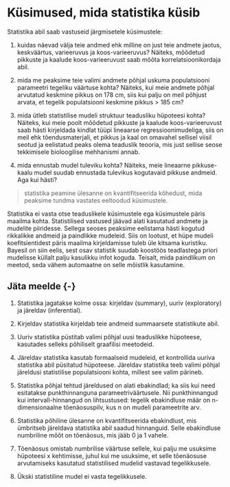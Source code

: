 

# Küsimused, mida statistika küsib

Statistika abil saab vastuseid järgmisetele küsimustele:

1)  kuidas näevad välja teie andmed ehk milline on just teie andmete jaotus, keskväärtus, varieeruvus ja koos-varieeruvus? Näiteks, mõõdetud pikkuste ja kaalude koos-varieeruvust saab mõõta korrelatsioonikordaja abil.

2)  mida me peaksime teie valimi andmete põhjal uskuma populatsiooni parameetri tegeliku väärtuse kohta? Näiteks, kui meie andmete põhjal arvutatud keskmine pikkus on 178 cm, siis kui palju on meil põhjust arvata, et tegelik populatsiooni keskmine pikkus > 185 cm?

3)  mida ütleb statistilise mudeli struktuur teadusliku hüpoteesi kohta? Näiteks, kui meie poolt mõõdetud pikkuste ja kaalude koos-varieeruvust saab hästi kirjeldada kindlat tüüpi lineaarse regressioonimudeliga, siis on meil ehk tõendusmaterjali, et pikkus ja kaal on omavahel sellisel viisil seotud ja eelistatud peaks olema teaduslik teooria, mis just sellise seose tekkimisele bioloogilise mehhanismi annab.

4) mida ennustab mudel tuleviku kohta? Näiteks, meie lineaarne pikkuse-kaalu mudel suudab ennustada tulevikus kogutavaid pikkuse andmeid. Aga kui hästi?


> statistika peamine ülesanne on kvantifitseerida kõhedust, mida peaksime tundma vastates eeltoodud küsimustele.


Statistika ei vasta otse teaduslikele küsimustele ega küsimustele päris maailma kohta. 
Statistilised vastused jäävad alati kasutatud andmete ja mudelite piiridesse. 
Sellega seoses peaksime eelistama hästi kogutud rikkalikke andmeid ja paindlikke mudeleid. 
Siis on lootust, et hüpe mudeli koefitsientidest päris maailma kirjeldamisse tuleb üle kitsama kuristiku. 
Bayesil on siin eelis, sest osav statistik suudab koostöös teadlastega priori mudelisse küllalt palju kasulikku infot koguda. 
Teisalt, mida paindlikum on meetod, seda vähem automaatne on selle mõistlik kasutamine.

## Jäta meelde {-}

1. Statistika jagatakse kolme ossa: kirjeldav (summary), uuriv (exploratory) ja järeldav (inferential).

2. Kirjeldav statistika kirjeldab teie andmeid summaarsete statistikute abil. 

3. Uuriv statistika püstitab valimi põhjal uusi teaduslikke hüpoteese, kasutades selleks põhiliselt graafilisi meetodeid.

3. Järeldav statistika kasutab formaalseid mudeleid, et kontrollida uuriva statistika abil püsitatud hüpoteese. Järeldav statistika teeb valimi põhjal järeldusi statistilise populatsiooni kohta, millest see valim pärineb. 

4. Statistika põhjal tehtud järeldused on alati ebakindlad; ka siis kui need esitatakse punkthinnanguna parameetriväärtusele. Nii punkthinnangud kui intervall-hinnangud on lihtsustused: tegelik ebakindluse määr on n-dimensionaalne tõenäosuspilv, kus n on mudeli parameetrite arv.

4. Statistika põhiline ülesanne on kvantifitseerida ebakindlust, mis ümbritseb järeldava statistika abil saadud hinnanguid. Selle ebakindluse numbriline mõõt on tõenäosus, mis jääb 0 ja 1 vahele.

5. Tõenäosus omistab numbrilise väärtuse sellele, kui palju me usuksime hüpoteesi x kehtimisse, juhul kui me usuksime, et selle tõenäosuse arvutamiseks kasutatud statistilised mudelid vastavad tegelikkusele.

6. Ükski statistiline mudel ei vasta tegelikkusele.
